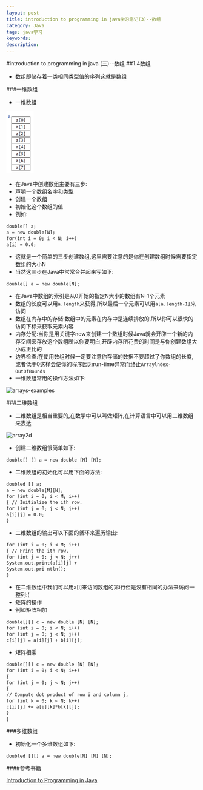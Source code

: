 ```yaml
---
layout: post
title: introduction to programming in java学习笔记(3)--数组
category: Java
tags: java学习
keywords:
description:
---
```

#introduction to programming in java (三)--数组
##1.4数组
* 数组即储存着一类相同类型值的序列这就是数组

###一维数组
* 一维数组

![array](/images/posts/java/array.png)

* 在Java中创建数组主要有三步:
* 声明一个数组名字和类型
* 创建一个数组
* 初始化这个数组的值
* 例如:

```
double[] a;
a = new double[N];
for(int i = 0; i < N; i++)
a[i] = 0.0;
```

* 这就是一个简单的三步创建数组,这里需要注意的是你在创建数组时候需要指定数组的大小N
* 当然这三步在Java中常常合并起来写如下:

```
double[] a = new double[N];
```

* 在Java中数组的索引是从0开始的指定N大小的数组有N-1个元素
* 数组的长度可以用`a.length`来获得,所以最后一个元素可以用`a[a.length-1]`来访问
* 数组在内存中的存储:数组中的元素在内存中是连续排放的,所以你可以很快的访问下标来获取元素内容
* 内存分配:当你是用关键字new来创建一个数组时候Java就会开辟一个新的内存空间来存放这个数组所以你要明白,开辟内存所花费的时间是与你创建数组大小成正比的
* 边界检查:在使用数组时候一定要注意你存储的数据不要超过了你数组的长度,或者低于0这样会使你的程序因为run-time异常而终止`Arraylndex-OutOfBounds`
* 一维数组常用的操作方法如下:

![arrays-examples](/images/posts/arrays-examples.png)


###二维数组
* 二维数组是相当重要的,在数学中可以叫做矩阵,在计算语言中可以用二维数组来表达

![array2d](/images/posts/arrays2d.png)

* 创建二维数组很简单如下:

```
double[] [] a = new double [M] [N];
```

* 二维数组的初始化可以用下面的方法:

```
doubled [] a;
a = new double[M][N];
for (int i = 0; i < M; i++)
{ // Initialize the ith row.
for (int j = 0; j < N; j++)
a[i][j] = 0.0;
}
```

* 二维数组的输出可以下面的循环来遍历输出:

```
for (int i = 0; i < M; i++)
{ // Print the ith row.
for (int j = 0; j < N; j++)
System.out.print(a[i][j] +
System.out.pri ntln();
}
```

* 在二维数组中我们可以用a[i]来访问数组的第i行但是没有相同的办法来访问一整列:(
* 矩阵的操作
* 例如矩阵相加

```
double[][] c = new double [N] [N];
for (int i = 0; i < N; i++)
for (int j = 0; j < N; j++)
c[i][j] = a[i][j] + b[i][j];
```

* 矩阵相乘

```
double[][] c = new double [N] [N];
for (int i = 0; i < N; i++)
{
for (int j = 0; j < N; j++)
{
// Compute dot product of row i and column j,
for (int k = 0; k < N; k++)
c[i][j] += a[i][k]*b[k][j];
}
}
```

###多维数组
* 初始化一个多维数组如下:

```
doubled [][] a = new double[N] [N] [N];
```


####参考书籍

[Introduction to Programming in Java](http://introcs.cs.princeton.edu/java/home/)